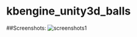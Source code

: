 # kbengine_unity3d_balls

##Screenshots:
![screenshots1](http://www.kbengine.org/assets/img/screenshots/balls_demo1.jpg)